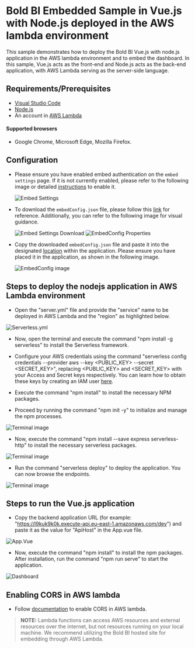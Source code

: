# Bold BI Embedded Sample in Vue.js with Node.js deployed in the AWS lambda environment

This sample demonstrates how to deploy the Bold BI Vue.js with node.js application in the AWS lambda environment and to embed the dashboard. In this sample, Vue.js acts as the front-end and Node.js acts as the back-end application, with AWS Lambda serving as the server-side language.

 ## Requirements/Prerequisites

 * [Visual Studio Code](https://code.visualstudio.com/download)
 * [Node.js](https://nodejs.org/en/)
 * An account in [AWS Lambda](https://aws.amazon.com/lambda/)

 #### Supported browsers
  
  * Google Chrome, Microsoft Edge, Mozilla Firefox.

## Configuration

  * Please ensure you have enabled embed authentication on the `embed settings` page. If it is not currently enabled, please refer to the following image or detailed [instructions](https://help.boldbi.com/site-administration/embed-settings/#get-embed-secret-code) to enable it.

    ![Embed Settings](https://github.com/boldbi/aspnet-core-sample/assets/91586758/b3a81978-9eb4-42b2-92bb-d1e2735ab007)

  * To download the `embedConfig.json` file, please follow this [link](https://help.boldbi.com/site-administration/embed-settings/#get-embed-configuration-file) for reference. Additionally, you can refer to the following image for visual guidance.

     ![Embed Settings Download](https://github.com/boldbi/aspnet-core-sample/assets/91586758/d27d4cfc-6a3e-4c34-975e-f5f22dea6172)
     ![EmbedConfig Properties](https://github.com/boldbi/aspnet-core-sample/assets/91586758/d6ce925a-0d4c-45d2-817e-24d6d59e0d63)

  * Copy the downloaded `embedConfig.json` file and paste it into the designated [location](https://github.com/boldbi/vue-with-nodejs-sample/tree/master/Nodejs) within the application. Please ensure you have placed it in the application, as shown in the following image.
    
    ![EmbedConfig image](https://github.com/boldbi/vue-with-nodejs-sample/assets/129486688/0f396ab7-24d7-4fb3-b54e-312c430512c9)

## Steps to deploy the nodejs application in AWS Lambda environment

 * Open the "server.yml" file and provide the "service" name to be deployed in AWS Lambda and the "region" as highlighted below.

 ![Serverless.yml](https://github.com/boldbi/vue-with-nodejs-sample/assets/149655326/ca992c5e-47be-4d57-aeee-1bd0c90880db)

 * Now, open the terminal and execute the command "npm install -g serverless" to install the Serverless framework.

 * Configure your AWS credentials using the command "serverless config credentials --provider aws --key <PUBLIC_KEY> --secret <SECRET_KEY>", replacing <PUBLIC_KEY> and <SECRET_KEY> with your Access and Secret keys respectively. You can learn how to obtain these keys by creating an IAM user [here](https://docs.aws.amazon.com/IAM/latest/UserGuide/id_users_create.html).

 * Execute the command "npm install" to install the necessary NPM packages.
 
 * Proceed by running the command "npm init -y" to initialize and manage the npm processes.

 ![Terminal image](https://github.com/boldbi/vue-with-nodejs-sample/assets/149655326/ec753cb6-6c52-4413-afa9-4a0b70920ba8)


 * Now, execute the command "npm install --save express serverless-http" to install the necessary serverless packages.

 ![Terminal image](https://github.com/boldbi/vue-with-nodejs-sample/assets/149655326/44adbd8a-81c2-4b3c-99bc-e3c76d48a637)


 * Run the command "serverless deploy" to deploy the application. You can now browse the endpoints.

 ![Terminal image](https://github.com/boldbi/vue-with-nodejs-sample/assets/149655326/860e9222-1e59-4290-8b14-733a66baee12)


## Steps to run the Vue.js application

 * Copy the backend application URL (for example: "https://l9kuk9k0k.execute-api.eu-east-1.amazonaws.com/dev") and paste it as the value for "ApiHost" in the App.vue file.

 ![App.Vue](https://github.com/boldbi/vue-with-nodejs-sample/assets/149655326/bafb519e-1526-4c22-9ab5-2b70ff989ceb)


 * Now, execute the command "npm install" to install the npm packages. After installation, run the command "npm run serve" to start the application.

 ![Dashboard](https://github.com/boldbi/vue-with-nodejs-sample/assets/149655326/f78d7def-81c9-482d-ba4b-c28c72686c7a)


## Enabling CORS in AWS lambda

 * Follow [documentation](https://docs.aws.amazon.com/apigateway/latest/developerguide/how-to-cors-console.html) to enable CORS in AWS lambda.

> **NOTE:** Lambda functions can access AWS resources and external resources over the internet, but not resources running on your local machine. We recommend utilizing the Bold BI hosted site for embedding through AWS Lambda.
